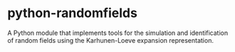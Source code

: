 python-randomfields
===================

A Python module that implements tools for the simulation and identification of random fields using the Karhunen-Loeve expansion representation.